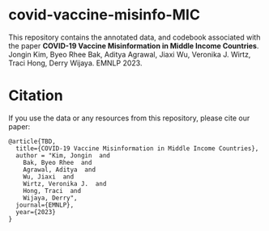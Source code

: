# covid-vaccine-misinfo-MIC

This repository contains the annotated data, and codebook associated with the paper **COVID-19 Vaccine Misinformation in Middle Income Countries**. Jongin Kim, Byeo Rhee Bak, Aditya Agrawal, Jiaxi Wu, Veronika J. Wirtz, Traci Hong, Derry Wijaya. EMNLP 2023.

# Citation

If you use the data or any resources from this repository, please cite our paper:
```
@article{TBD,
  title={COVID-19 Vaccine Misinformation in Middle Income Countries},
  author = "Kim, Jongin  and
    Bak, Byeo Rhee  and
    Agrawal, Aditya  and
    Wu, Jiaxi  and
    Wirtz, Veronika J.  and
    Hong, Traci  and
    Wijaya, Derry",
  journal={EMNLP},
  year={2023}
}
```
